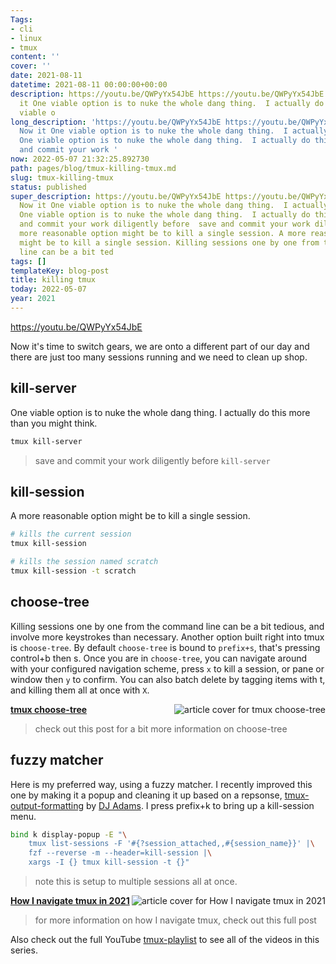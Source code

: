 ```yaml
---
Tags:
- cli
- linux
- tmux
content: ''
cover: ''
date: 2021-08-11
datetime: 2021-08-11 00:00:00+00:00
description: https://youtu.be/QWPyYx54JbE https://youtu.be/QWPyYx54JbE Now it Now
  it One viable option is to nuke the whole dang thing.  I actually do this more One
  viable o
long_description: 'https://youtu.be/QWPyYx54JbE https://youtu.be/QWPyYx54JbE Now it
  Now it One viable option is to nuke the whole dang thing.  I actually do this more
  One viable option is to nuke the whole dang thing.  I actually do this more save
  and commit your work '
now: 2022-05-07 21:32:25.892730
path: pages/blog/tmux-killing-tmux.md
slug: tmux-killing-tmux
status: published
super_description: https://youtu.be/QWPyYx54JbE https://youtu.be/QWPyYx54JbE Now it
  Now it One viable option is to nuke the whole dang thing.  I actually do this more
  One viable option is to nuke the whole dang thing.  I actually do this more save
  and commit your work diligently before  save and commit your work diligently before  A
  more reasonable option might be to kill a single session. A more reasonable option
  might be to kill a single session. Killing sessions one by one from the command
  line can be a bit ted
tags: []
templateKey: blog-post
title: killing tmux
today: 2022-05-07
year: 2021
---
```


https://youtu.be/QWPyYx54JbE

Now it's time to switch gears, we are onto a different part of our day and
there are just too many sessions running and we need to clean up shop.

## kill-server

One viable option is to nuke the whole dang thing.  I actually do this more
than you might think.

``` bash
tmux kill-server
```

> save and commit your work diligently before `kill-server`

## kill-session

A more reasonable option might be to kill a single session.

``` bash
# kills the current session
tmux kill-session

# kills the session named scratch
tmux kill-session -t scratch
```

## choose-tree

Killing sessions one by one from the command line can be a bit tedious, and
involve more keystrokes than necessary.  Another option built right into tmux
is `choose-tree`.  By default `choose-tree` is bound to `prefix+s`, that's
pressing control+b then s.  Once you are in `choose-tree`, you can navigate
around with your configured navigation scheme, press `x` to kill a session, or
pane or window then `y` to confirm.  You can also batch delete by tagging items
with t, and killing them all at once with `X`.


  <div class="onelinelink-wrapper">
      <a class="onelinelink" href="https://waylonwalker.com/tmux-choose-tree/">
          <img style="float: right;" align='right' src="https://images.waylonwalker.com/tmux-choose-tree-og_250x140.png" alt="article cover for 
 tmux choose-tree
"/>
          <p><strong>
 tmux choose-tree
</strong></p>
      </a>
  </div>


> check out this post for a bit more information on choose-tree

## fuzzy matcher

Here is my preferred way, using a fuzzy matcher.  I recently improved this one
by making it a popup and cleaning it up based on a repsonse,
[tmux-output-formatting](https://qmacro.org/autodidactics/2021/08/06/tmux-output-formatting/)
by [DJ Adams](https://twitter.com/qmacro).  I press prefix+k to bring up a kill-session menu.

``` bash
bind k display-popup -E "\
    tmux list-sessions -F '#{?session_attached,,#{session_name}}' |\
    fzf --reverse -m --header=kill-session |\
    xargs -I {} tmux kill-session -t {}"
```

> note this is setup to multiple sessions all at once.


  <div class="onelinelink-wrapper">
      <a class="onelinelink" href="https://waylonwalker.com/tmux-nav-2021/">
          <img style="float: right;" align='right' src="https://images.waylonwalker.com/tmux-nav-2021-og_250x140.png" alt="article cover for 
 How I navigate tmux in 2021
"/>
          <p><strong>
 How I navigate tmux in 2021
</strong></p>
      </a>
  </div>


> for more information on how I navigate tmux, check out this full post


Also check out the full YouTube
[tmux-playlist](https://www.youtube.com/playlist?list=PLTRNG6WIHETB4reAxbWza3CZeP9KL6Bkr)
to see all of the videos in this series.